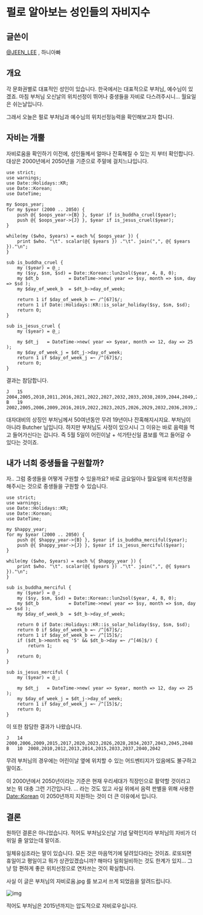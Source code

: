 펄로 알아보는 성인들의 자비지수
=======================

글쓴이
----

[@JEEN_LEE](http://twitter.com/JEEN_LEE) , 하니아빠

개요
---

각 문화권별로 대표적인 성인이 있습니다. 한국에서는 대표적으로 부처님, 예수님이 있겠죠. 마침 부처님 오신날의 위치선정이 뛰어나 중생들을 자비로 다스려주시니... 월요일은 쉬는날입니다.

그래서 오늘은 펄로 부처님과 예수님의 위치선정능력을 확인해보고자 합니다.

자비는 개뿔
--------

자비로움을 확인하기 이전에, 성인들께서 얼마나 잔혹해질 수 있는 지 부터 확인합니다. 대상은 2000년에서 2050년을 기준으로 주말에 걸치느냐입니다.

    use strict;
    use warnings;
    use Date::Holidays::KR;
    use Date::Korean;
    use DateTime;
    
    my $oops_year;
    for my $year (2000 .. 2050) {
        push @{ $oops_year->{B} }, $year if is_buddha_cruel($year);
        push @{ $oops_year->{J} }, $year if is_jesus_cruel($year);
    }

    while(my ($who, $years) = each %{ $oops_year }) {
        print $who. "\t". scalar(@{ $years }) ."\t". join(",", @{ $years })."\n";
    }

    sub is_buddha_cruel {
        my ($year) = @_;
        my ($sy, $sm, $sd) = Date::Korean::lun2sol($year, 4, 8, 0);
        my $dt_b           = DateTime->new( year => $sy, month => $sm, day => $sd );
        my $day_of_week_b  = $dt_b->day_of_week;

        return 1 if $day_of_week_b =~ /^[67]$/;
        return 1 if Date::Holidays::KR::is_solar_holiday($sy, $sm, $sd);
        return 0;
    }

    sub is_jesus_cruel {
        my ($year) = @_;

        my $dt_j   = DateTime->new( year => $year, month => 12, day => 25 );
        my $day_of_week_j = $dt_j->day_of_week;
        return 1 if $day_of_week_j =~ /^[67]$/;
        return 0;
    }

결과는 참담합니다.

    J	15	2004,2005,2010,2011,2016,2021,2022,2027,2032,2033,2038,2039,2044,2049,2050
    B	19	2002,2005,2006,2009,2016,2019,2022,2023,2025,2026,2029,2032,2036,2039,2043,2044,2046,2049,2050

대자대비의 상징인 부처님께서 50여년동안 무려 19년이나 잔혹해지시지요. 부처님이 아니라 Butcher 님입니다. 하지만 부처님도 사정이 있으시니 그 이유는 바로 음력을 먹고 들어가신다는 겁니다. 즉 5월 5일이 어린이날 + 석가탄신일 콤보를 먹고 들어갈 수 있다는 것이죠.

내가 너희 중생들을 구원할까?
---------------------

자.. 그럼 중생들을 어떻게 구원할 수 있을까요? 바로 금요일이나 월요일에 위치선정을 해주시는 것으로 중생들을 구원할 수 있습니다.

    use strict;
    use warnings;
    use Date::Holidays::KR;
    use Date::Korean;
    use DateTime;

    my $happy_year;
    for my $year (2000 .. 2050) {
        push @{ $happy_year->{B} }, $year if is_buddha_merciful($year);
        push @{ $happy_year->{J} }, $year if is_jesus_merciful($year);
    }

    while(my ($who, $years) = each %{ $happy_year }) {
        print $who. "\t". scalar(@{ $years }) ."\t". join(",", @{ $years })."\n";
    }

    sub is_buddha_merciful {
        my ($year) = @_;
        my ($sy, $sm, $sd) = Date::Korean::lun2sol($year, 4, 8, 0);
        my $dt_b           = DateTime->new( year => $sy, month => $sm, day => $sd );
        my $day_of_week_b  = $dt_b->day_of_week;

        return 0 if Date::Holidays::KR::is_solar_holiday($sy, $sm, $sd);
        return 0 if $day_of_week_b =~ /^[67]$/;
        return 1 if $day_of_week_b =~ /^[15]$/;
        if ($dt_b->month eq '5' && $dt_b->day =~ /^[46]$/) {
            return 1;
    }
        return 0;
    }

    sub is_jesus_merciful {
        my ($year) = @_;

        my $dt_j   = DateTime->new( year => $year, month => 12, day => 25 );
        my $day_of_week_j = $dt_j->day_of_week;
        return 1 if $day_of_week_j =~ /^[15]$/;
        return 0;
    }

 이 또한 참담한 결과가 나왔습니다.

    J	14	2000,2006,2009,2015,2017,2020,2023,2026,2028,2034,2037,2043,2045,2048
    B	10	2008,2010,2012,2013,2014,2015,2033,2037,2040,2042
 
 무려 부처님의 경우에는 어린이날 옆에 위치할 수 있는 어드벤티지가 있음에도 불구하고 말이죠.

이 2000년에서 2050년이라는 기준은 현재 우리세대가 직장인으로 활약할 것이라고 보는 뭐 대충 그런 기간입니다. ... 라는 것도 있고 사실 위에서 음력 판별을 위해 사용한 [Date::Korean](https://metacpan.org/module/Date::Korean) 이 2050년까지 지원하는 것이 더 큰 이유에서 입니다.

결론
---

원하던 결론은 아니었습니다. 적어도 부처님오신날 기념 달력인지라 부처님의 자비가 더 위일 줄 알았는데 말이죠. 

일체유심조라는 말이 있습니다. 모든 것은 마음먹기에 달려있다라는 것이죠. 로또되면 휴일이고 평일이고 뭐가 상관있겠습니까? 해마다 일희일비하는 것도 한계가 있지... 그냥 맘 편하게 좋은 위치선정으로 연차쓰는 것이 확실합니다.

사실 이 글은 부처님의 자비로움.jpg 를 보고서 쓰게 되었음을 알려드립니다.

![img](https://p.twimg.com/AtoRYLsCIAAfGD0.jpg)

적어도 부처님은 2015년까지는 압도적으로 자비로우십니다.
